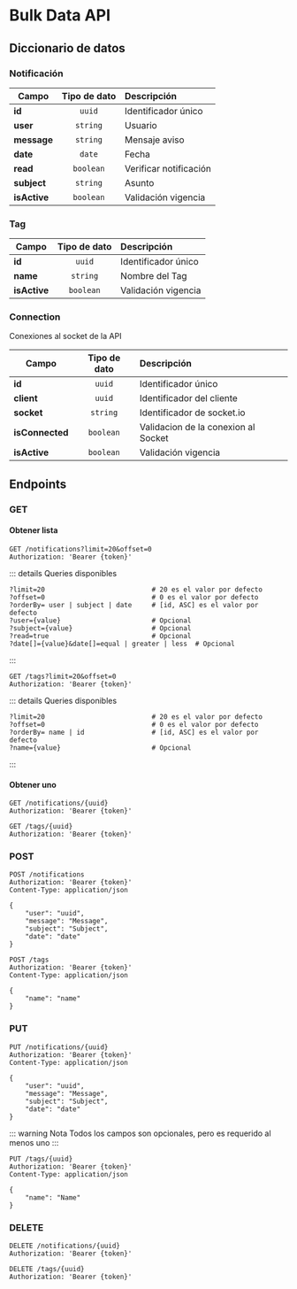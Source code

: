 # Bulk Data API

## Diccionario de datos

### Notificación

| Campo       | Tipo de dato | Descripción            |
| ----------- | :----------: | :--------------------- |
| **id**      |    `uuid`    | Identificador único    |
| **user**    |   `string`   | Usuario                |
| **message** |   `string`   | Mensaje aviso          |
| **date**    |    `date`    | Fecha                  |
| **read**    |  `boolean`   | Verificar notificación |
| **subject** |   `string`   | Asunto                   |
| **isActive** |   `boolean`   | Validación vigencia    |

### Tag

| Campo         | Tipo de dato | Descripción         |
| ------------- | :----------: | :------------------ |
| **id**        |    `uuid`    | Identificador único |
| **name**      |   `string`   | Nombre del Tag      |
| **isActive**  |  `boolean`   | Validación vigencia |

### Connection

Conexiones al socket de la API

| Campo             | Tipo de dato  | Descripción                            |
| ----------------- | :----------:  | :------------------------------------  |
| **id**            |    `uuid`     | Identificador único                    |
| **client**        |    `uuid`     | Identificador del cliente              |
| **socket**        |  `string`     | Identificador de socket.io             |
| **isConnected**   |   `boolean`   | Validacion de la conexion al Socket    |
| **isActive**      |   `boolean`   | Validación vigencia                    |

## Endpoints

### GET

#### Obtener lista

```
GET /notifications?limit=20&offset=0
Authorization: 'Bearer {token}'
```
::: details Queries disponibles
```
?limit=20                           # 20 es el valor por defecto
?offset=0                           # 0 es el valor por defecto                      
?orderBy= user | subject | date     # [id, ASC] es el valor por defecto
?user={value}                       # Opcional
?subject={value}                    # Opcional
?read=true                          # Opcional
?date[]={value}&date[]=equal | greater | less  # Opcional
```
:::

```
GET /tags?limit=20&offset=0
Authorization: 'Bearer {token}'
```
::: details Queries disponibles
```
?limit=20                           # 20 es el valor por defecto
?offset=0                           # 0 es el valor por defecto                      
?orderBy= name | id                 # [id, ASC] es el valor por defecto
?name={value}                       # Opcional
```
:::
#### Obtener uno

```
GET /notifications/{uuid}
Authorization: 'Bearer {token}'
```

```
GET /tags/{uuid}
Authorization: 'Bearer {token}'
```

### POST

```
POST /notifications
Authorization: 'Bearer {token}'
Content-Type: application/json

{
    "user": "uuid",
    "message": "Message",
    "subject": "Subject",
    "date": "date"
}
```

```
POST /tags
Authorization: 'Bearer {token}'
Content-Type: application/json

{
    "name": "name"
}
```

### PUT

```
PUT /notifications/{uuid}
Authorization: 'Bearer {token}'
Content-Type: application/json

{
    "user": "uuid",
    "message": "Message",
    "subject": "Subject",
    "date": "date"
}
```

::: warning Nota
Todos los campos son opcionales, pero es requerido al menos uno
:::

```
PUT /tags/{uuid}
Authorization: 'Bearer {token}'
Content-Type: application/json

{
    "name": "Name"
}
```

### DELETE

```
DELETE /notifications/{uuid}
Authorization: 'Bearer {token}'
```

```
DELETE /tags/{uuid}
Authorization: 'Bearer {token}'
```